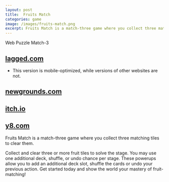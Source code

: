 ```yaml
---
layout: post
title:  Fruits Match
categories: game
image: /images/fruits-match.png
excerpt: Fruits Match is a match-three game where you collect three matching tiles to clear them.
---
```


<span class="badge badge-primary">Web</span>
<span class="badge badge-info">Puzzle</span>
<span class="badge badge-info">Match-3</span>

## [lagged.com](https://lagged.com/play/6140/)
- This version is mobile-optimized, while versions of other websites are not.

## [newgrounds.com](https://www.newgrounds.com/portal/view/859761)

## [itch.io](https://sublevelgames.itch.io/fruits-match)

## [y8.com](https://y8.com/games/fruits_match_tiles)

Fruits Match is a match-three game where you collect three matching tiles to clear them.

Collect and clear three or more fruit tiles to solve the stage. You may use one additional deck, shuffle, or undo chance per stage. These powerups allow you to add an additional deck slot, shuffle the cards or undo your previous action. Get started today and show the world your mastery of fruit-matching!